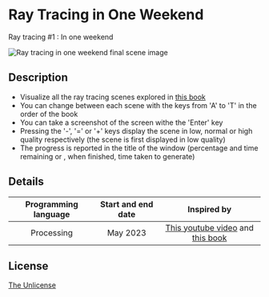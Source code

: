 # Ray Tracing in One Weekend

Ray tracing #1 : In one weekend

![Ray tracing in one weekend final scene image](https://github.com/marceline-tavernier/ray-tracing-weekend/assets/120074055/8e7d9b6f-2ef6-48f0-a53b-9931ca53fa7a)

## Description
- Visualize all the ray tracing scenes explored in [this book](https://raytracing.github.io/books/RayTracingInOneWeekend.html)
- You can change between each scene with the keys from 'A' to 'T' in the order of the book
- You can take a screenshot of the screen withe the 'Enter' key
- Pressing the '-', '=' or '+' keys display the scene in low, normal or high quality respectively (the scene is first displayed in low quality)
- The progress is reported in the title of the window (percentage and time remaining or , when finished, time taken to generate)

## Details
| Programming language | Start and end date | Inspired by |
| :---: | :---: | :---: |
| Processing | May 2023 | [This youtube video](https://youtu.be/Qz0KTGYJtUk) and [this book](https://raytracing.github.io/books/RayTracingInOneWeekend.html) |


## License

[The Unlicense](LICENSE)
